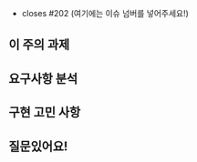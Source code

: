 - closes #202 (여기에는 이슈 넘버를 넣어주세요!)
## 이 주의 과제

<!-- 이번 주에 구현한 API가 포함되어 있는 뷰와 API에 대한 설명을 적어주세요 -->

## 요구사항 분석

<!-- 해당 API에 대한 요구사항(사용자 플로우)을/를 설명해주세요 -->

## 구현 고민 사항

<!-- 구현하면서 고민/트러블 슈팅했던 부분을 적어주세요 -->

## 질문있어요!

<!-- 구현하면서 코드리뷰조원이나 명예 OB 분들께 하고 싶었던 질문이 있다면 (필요시)코드 좌표와 함께 **자세히** 적어주세요! -->
